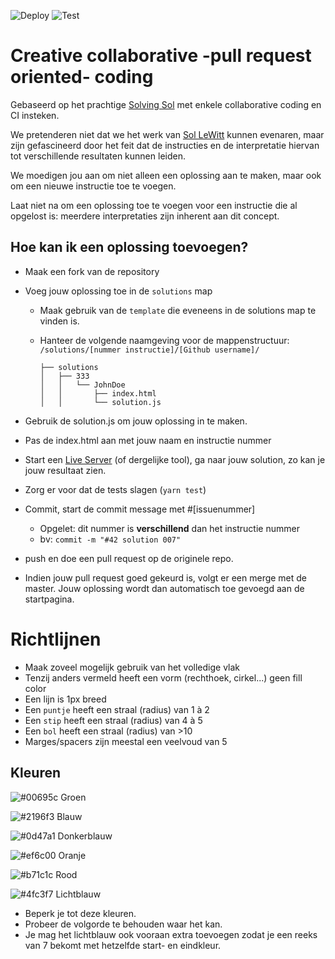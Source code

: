 ![Deploy](https://github.com/devinekask/techworkshoptest/workflows/Deploy/badge.svg)
![Test](https://github.com/devinekask/techworkshoptest/workflows/Test/badge.svg)

# Creative collaborative -pull request oriented- coding

Gebaseerd op het prachtige [Solving Sol](https://solvingsol.com/) met enkele collaborative coding en CI insteken.

We pretenderen niet dat we het werk van [Sol LeWitt](https://en.wikipedia.org/wiki/Sol_LeWitt) kunnen evenaren, maar zijn gefascineerd door het feit dat de instructies en de interpretatie hiervan tot verschillende resultaten kunnen leiden.

We moedigen jou aan om niet alleen een oplossing aan te maken, maar ook om een nieuwe instructie toe te voegen.

Laat niet na om een oplossing toe te voegen voor een instructie die al opgelost is: meerdere interpretaties zijn inherent aan dit concept.

## Hoe kan ik een oplossing toevoegen?

- Maak een fork van de repository
- Voeg jouw oplossing toe in de `solutions` map

  - Maak gebruik van de `template` die eveneens in de solutions map te vinden is.
  - Hanteer de volgende naamgeving voor de mappenstructuur:
    `/solutions/[nummer instructie]/[Github username]/`

    ```tree
    ├── solutions
    │   ├── 333
    │   │   └── JohnDoe
    │   │       ├── index.html
    │   │       └── solution.js
    ```

- Gebruik de solution.js om jouw oplossing in te maken.
- Pas de index.html aan met jouw naam en instructie nummer
- Start een [Live Server](https://marketplace.visualstudio.com/items?itemName=ritwickdey.LiveServer) (of dergelijke tool), ga naar jouw solution, zo kan je jouw resultaat zien.
- Zorg er voor dat de tests slagen (`yarn test`)
- Commit, start de commit message met #[issuenummer]
  - Opgelet: dit nummer is **verschillend** dan het instructie nummer
  - bv: `commit -m "#42 solution 007"`
- push en doe een pull request op de originele repo.
- Indien jouw pull request goed gekeurd is, volgt er een merge met de master. Jouw oplossing wordt dan automatisch toe gevoegd aan de startpagina.

# Richtlijnen

- Maak zoveel mogelijk gebruik van het volledige vlak
- Tenzij anders vermeld heeft een vorm (rechthoek, cirkel...) geen fill color
- Een lijn is 1px breed
- Een `puntje` heeft een straal (radius) van 1 à 2
- Een `stip` heeft een straal (radius) van 4 à 5
- Een `bol` heeft een straal (radius) van >10
- Marges/spacers zijn meestal een veelvoud van 5

## Kleuren

![#00695c](https://placehold.it/15/00695c/000000?text=+) Groen

![#2196f3](https://placehold.it/15/2196f3/000000?text=+)
Blauw

![#0d47a1](https://placehold.it/15/0d47a1/000000?text=+)
Donkerblauw

![#ef6c00](https://placehold.it/15/ef6c00/000000?text=+)
Oranje

![#b71c1c](https://placehold.it/15/b71c1c/000000?text=+)
Rood

![#4fc3f7](https://placehold.it/15/4fc3f7/000000?text=+)
Lichtblauw

- Beperk je tot deze kleuren.
- Probeer de volgorde te behouden waar het kan.
- Je mag het lichtblauw ook vooraan extra toevoegen zodat je een reeks van 7 bekomt met hetzelfde start- en eindkleur.
